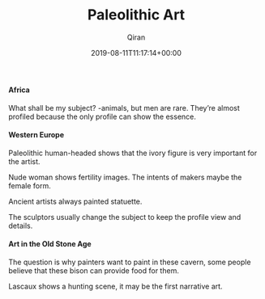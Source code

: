 ﻿---
title: Paleolithic Art
author: Qiran
type: post
date: 2019-08-11T11:17:14+00:00
aliases: ["/paleolithic-art/"]
s:
  - Art through the Ages
---
#### Africa

What shall be my subject? -animals, but men are rare. They&#8217;re almost profiled because the only profile can show the essence.

#### Western Europe

Paleolithic human-headed shows that the ivory figure is very important for the artist.

Nude woman shows fertility images. The intents of makers maybe the female form.

Ancient artists always painted statuette.

The sculptors usually change the subject to keep the profile view and details.

#### Art in the Old Stone Age

The question is why painters want to paint in these cavern, some people believe that these bison can provide food for them.

Lascaux shows a hunting scene, it may be the first narrative art.
